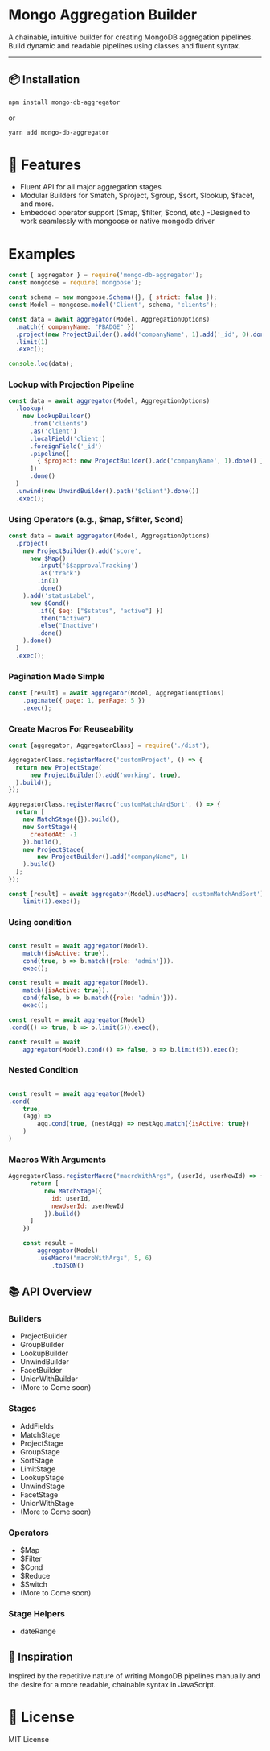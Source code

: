 # Mongo Aggregation Builder

A chainable, intuitive builder for creating MongoDB aggregation pipelines. Build dynamic and readable pipelines using classes and fluent syntax.

---

## 📦 Installation

```bash
npm install mongo-db-aggregator
```

or
```bash
yarn add mongo-db-aggregator
```

# 🚀 Features

- Fluent API for all major aggregation stages
- Modular Builders for $match, $project, $group, $sort, $lookup, $facet, and more.
- Embedded operator support ($map, $filter, $cond, etc.)
-Designed to work seamlessly with mongoose or native mongodb driver

# Examples

```javascript
const { aggregator } = require('mongo-db-aggregator');
const mongoose = require('mongoose');

const schema = new mongoose.Schema({}, { strict: false });
const Model = mongoose.model('Client', schema, 'clients');

const data = await aggregator(Model, AggregationOptions)
  .match({ companyName: "PBADGE" })
  .project(new ProjectBuilder().add('companyName', 1).add('_id', 0).done())
  .limit(1)
  .exec();

console.log(data);
```

### Lookup with Projection Pipeline
```javascript
const data = await aggregator(Model, AggregationOptions)
  .lookup(
    new LookupBuilder()
      .from('clients')
      .as('client')
      .localField('client')
      .foreignField('_id')
      .pipeline([
        { $project: new ProjectBuilder().add('companyName', 1).done() }
      ])
      .done()
  )
  .unwind(new UnwindBuilder().path('$client').done())
  .exec();
```

### Using Operators (e.g., $map, $filter, $cond)
```javascript
const data = await aggregator(Model, AggregationOptions)
  .project(
    new ProjectBuilder().add('score',
      new $Map()
        .input('$$approvalTracking')
        .as('track')
        .in(1)
        .done()
    ).add('statusLabel',
      new $Cond()
        .if({ $eq: ["$status", "active"] })
        .then("Active")
        .else("Inactive")
        .done()
    ).done()
  )
  .exec();
```

### Pagination Made Simple
```javascript
const [result] = await aggregator(Model, AggregationOptions)
    .paginate({ page: 1, perPage: 5 })
    .exec();
```
### Create Macros For Reuseability
```javascript
const {aggregator, AggregatorClass} = require('./dist');

AggregatorClass.registerMacro('customProject', () => {
  return new ProjectStage(
      new ProjectBuilder().add('working', true),
  ).build();
});

AggregatorClass.registerMacro('customMatchAndSort', () => {
  return [
    new MatchStage({}).build(),
    new SortStage({
      createdAt: -1
    }).build(),
    new ProjectStage(
        new ProjectBuilder().add("companyName", 1)
    ).build()
  ];
});

const [result] = await aggregator(Model).useMacro('customMatchAndSort').
    limit(1).exec();
```

### Using condition
```javascript

const result = await aggregator(Model).
    match({isActive: true}).
    cond(true, b => b.match({role: 'admin'})).
    exec();

const result = await aggregator(Model).
    match({isActive: true}).
    cond(false, b => b.match({role: 'admin'})).
    exec();

const result = await aggregator(Model)
.cond(() => true, b => b.limit(5)).exec();

const result = await 
    aggregator(Model).cond(() => false, b => b.limit(5)).exec();
```

### Nested Condition
```javascript

const result = await aggregator(Model)
.cond(
    true,
    (agg) => 
        agg.cond(true, (nestAgg) => nestAgg.match({isActive: true})
    )
)
```

### Macros With Arguments
```javascript
AggregatorClass.registerMacro("macroWithArgs", (userId, userNewId) => {
      return [
          new MatchStage({
            id: userId,
            newUserId: userNewId
          }).build()
      ]
    })

    const result =
        aggregator(Model)
        .useMacro("macroWithArgs", 5, 6)
            .toJSON()
```

## 📚 API Overview
### Builders
- ProjectBuilder
- GroupBuilder
- LookupBuilder
- UnwindBuilder
- FacetBuilder
- UnionWithBuilder
- (More to Come soon)

### Stages
- AddFields
- MatchStage
- ProjectStage
- GroupStage
- SortStage
- LimitStage
- LookupStage
- UnwindStage
- FacetStage
- UnionWithStage
- (More to Come soon)

### Operators
- $Map
- $Filter
- $Cond
- $Reduce
- $Switch
- (More to Come soon)

### Stage Helpers
- dateRange

## 🧠 Inspiration
Inspired by the repetitive nature of writing MongoDB pipelines manually and the desire for a more readable, chainable syntax in JavaScript.

# 📄 License
MIT License